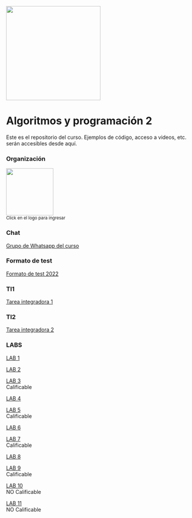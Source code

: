 <img width="256" src="https://www.icesi.edu.co/launiversidad/images/La_universidad/logo_icesi.png">

# Algoritmos y programación 2
Este es el repositorio del curso. Ejemplos de código, acceso a videos, etc. serán accesibles desde aquí.


### Organización
<a href="https://miro.com/app/board/o9J_l2wZY3A=/"><img width="128" src="https://store-images.s-microsoft.com/image/apps.59334.13959754522315136.c4ea2415-8e3c-42bf-8f77-e885eb7c11a1.be6eacf3-e0b4-4478-9abc-47192806c1b5?mode=scale&q=90&h=300&w=300"></a><br>
<small>Click en el logo para ingresar</small>

### Chat
<a href="https://chat.whatsapp.com/HhYUeXBSu8NHTn0re1up7y">Grupo de Whatsapp del curso</a>


### Formato de test
<a href="https://docs.google.com/document/d/1pmCE3p_sOByplPq3sx8I4OkXnmm1pZ-M/edit?usp=sharing&ouid=117897710133227559254&rtpof=true&sd=true">Formato de test 2022</a>



### TI1

<a href="https://docs.google.com/document/d/1WwF2jyW8jQ71j_gNXPWo1YTc1XTe3mqA/edit?usp=sharing&ouid=117897710133227559254&rtpof=true&sd=true">Tarea integradora 1</a><br>

### TI2

<a href="https://docs.google.com/document/d/1x95y9z5PnUrgyZtNpv7EX1MqiCNKfRcO/edit?usp=sharing&ouid=117897710133227559254&rtpof=true&sd=true">Tarea integradora 2</a><br>

### LABS

<a href="https://docs.google.com/document/d/1qcC1N91szG6L-WkHvehqx9aSkNefFbyf/edit?usp=sharing&ouid=117897710133227559254&rtpof=true&sd=true">LAB 1</a><br>

<a href="https://docs.google.com/document/d/186DzTB2-PA7GhjMWYUkuaSootTqBRpqY/edit?usp=sharing&ouid=117897710133227559254&rtpof=true&sd=true">LAB 2</a><br>

<a href="https://docs.google.com/document/d/1qng8YUFV6-y5nxb7ShzE0yTRE72ebPHZ/edit?usp=sharing&ouid=117897710133227559254&rtpof=true&sd=true">LAB 3</a><br>
Calificable

<a href="https://docs.google.com/document/d/1PX9Ax2KxGFKhQvIz8zIZchfjs1CKYCJv/edit?usp=sharing&ouid=117897710133227559254&rtpof=true&sd=true
">LAB 4</a><br>

<a href="https://docs.google.com/document/d/155aVQ_ZuFm-FubEiaYzCc3ngxmlMdEFX/edit?usp=sharing&ouid=117897710133227559254&rtpof=true&sd=true
">LAB 5</a><br>
Calificable

<a href="https://docs.google.com/document/d/1kvvcNmmOJsI0XUsYyjVRqitDLgFwu2Ot/edit?usp=sharing&ouid=117897710133227559254&rtpof=true&sd=true">LAB 6</a><br>

<a href="https://docs.google.com/document/d/1BtqeqvfCFtvPijYj7C-W6VNdB4yYjOl5/edit?usp=sharing&ouid=117897710133227559254&rtpof=true&sd=true">LAB 7</a><br>
Calificable

<a href="https://docs.google.com/document/d/1QDxqAB-k3LODAki08N1k_MSi53n6f5Sx/edit?usp=sharing&ouid=117897710133227559254&rtpof=true&sd=true">LAB 8</a><br>

<a href="https://docs.google.com/document/d/1UTRJfOzjR5NNhI-xNWRYm4xMsD8N0xV8/edit?usp=sharing&ouid=117897710133227559254&rtpof=true&sd=true">LAB 9</a><br>
Calificable

<a href="https://docs.google.com/document/d/1xUIw6F2ck6ml61uEmV1XmJ3mceziqw7B/edit?usp=sharing&ouid=117897710133227559254&rtpof=true&sd=true">LAB 10</a><br>
NO Calificable

<a href="https://vjudge.net/contest/520719">LAB 11</a><br>
NO Calificable

